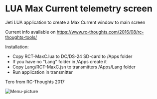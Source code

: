 # LUA Max Current telemetry screen
Jeti LUA application to create a Max Current window to main screen

Current info available on https://www.rc-thoughts.com/2016/08/rc-thoughts-tools/

Installation:
- Copy RCT-MaxC.lua to DC/DS-24 SD-card to /Apps folder
- If you have no "Lang" folder in /Apps create it
- Copy Lang/RCT-MaxC.jsn to transmitters /Apps/Lang folder
- Run application in transmitter

Tero from RC-Thoughts 2017

![Menu-picture](https://www.rc-thoughts.com/wp-content/uploads/2017/09/Lua_MaxCurrent_001.png)

